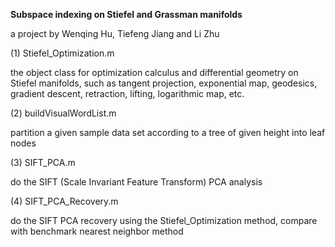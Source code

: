<b>Subspace indexing on Stiefel and Grassman manifolds</b>

a project by Wenqing Hu, Tiefeng Jiang and Li Zhu

(1) Stiefel_Optimization.m 

the object class for optimization calculus and differential geometry on Stiefel manifolds, such as tangent projection, exponential map, geodesics, gradient descent, retraction, lifting, logarithmic map, etc.

(2) buildVisualWordList.m

partition a given sample data set according to a tree of given height into leaf nodes

(3) SIFT_PCA.m

do the SIFT (Scale Invariant Feature Transform) PCA analysis

(4) SIFT_PCA_Recovery.m

do the SIFT PCA recovery using the Stiefel_Optimization method, compare with benchmark nearest neighbor method
